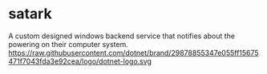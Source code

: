 # satark
A custom designed windows backend service that notifies about the powering on their computer system.
https://raw.githubusercontent.com/dotnet/brand/29878855347e055ff15675471f7043fda3e92cea/logo/dotnet-logo.svg
